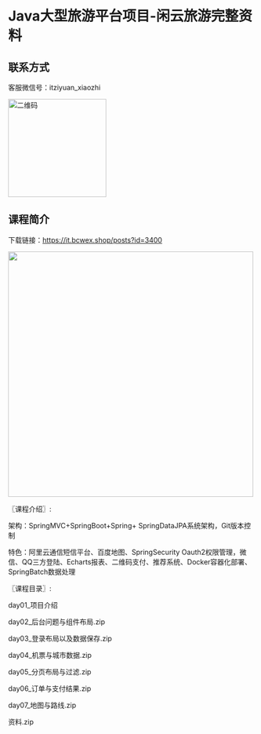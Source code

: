 # Java大型旅游平台项目-闲云旅游完整资料

## 联系方式

客服微信号：itziyuan_xiaozhi

<img src="https://ziyuanyun.oss-cn-guangzhou.aliyuncs.com/common/20240614073449/666b82192834a.jpg" width="200" height="200" alt="二维码">

## 课程简介

下载链接：https://it.bcwex.shop/posts?id=3400

<img src="https://ziyuanyun.oss-cn-guangzhou.aliyuncs.com/yun/20240515185145/664493c1223bc.jpg" width="500" alt="">

  〖课程介绍〗:

 架构：SpringMVC+SpringBoot+Spring+ SpringDataJPA系统架构，Git版本控制

 特色：阿里云通信短信平台、百度地图、SpringSecurity Oauth2权限管理，微信、QQ三方登陆、Echarts报表、二维码支付、推荐系统、Docker容器化部署、SpringBatch数据处理

 〖课程目录〗:

 day01_项目介绍

 day02_后台问题与组件布局.zip

 day03_登录布局以及数据保存.zip

 day04_机票与城市数据.zip

 day05_分页布局与过滤.zip

 day06_订单与支付结果.zip

 day07_地图与路线.zip

 资料.zip

  